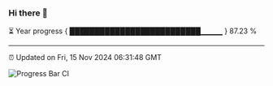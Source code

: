 ### Hi there 👋

⏳ Year progress { ██████████████████████████▁▁▁▁ } 87.23 %

---

⏰ Updated on Fri, 15 Nov 2024 06:31:48 GMT

![Progress Bar CI](https://github.com/liununu/liununu/workflows/Progress%20Bar%20CI/badge.svg)
